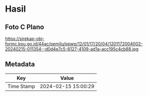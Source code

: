 # Hasil

## Foto C Plano

https://sirekap-obj-formc.kpu.go.id/44ac/pemilu/ppwp/12/01/17/20/04/1201172004002-20240215-011354--d0d4e7c5-8127-4109-ad1a-acc195c4cb88.jpg


## Metadata

| Key        | Value               |
| ---------- | ------------------- |
| Time Stamp | 2024-02-15 15:00:29 |



